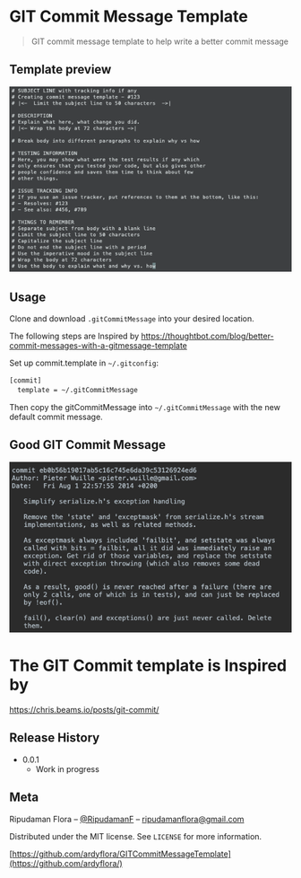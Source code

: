 # GIT Commit Message Template
> GIT commit message template to help write a better commit message

## Template preview 
![Commit Message Template](https://github.com/ardyflora/GITCommitMessageTemplate/blob/master/gitCommitMessageTemplate.png)

## Usage
Clone and download `.gitCommitMessage` into your desired location.

The following steps are Inspired by https://thoughtbot.com/blog/better-commit-messages-with-a-gitmessage-template

Set up commit.template in `~/.gitconfig`:
```sh
[commit]
  template = ~/.gitCommitMessage
```
Then copy the gitCommitMessage into `~/.gitCommitMessage` with the new default commit message.

## Good GIT Commit Message
![Good Commit Message](https://github.com/ardyflora/GITCommitMessageTemplate/blob/master/goodCommitMessage.png)

# The GIT Commit template is Inspired by
https://chris.beams.io/posts/git-commit/

## Release History
* 0.0.1
    * Work in progress

## Meta

Ripudaman Flora – [@RipudamanF](https://twitter.com/RipudamanF) – ripudamanflora@gmail.com

Distributed under the MIT license. See ``LICENSE`` for more information.

[https://github.com/ardyflora/GITCommitMessageTemplate](https://github.com/ardyflora/)